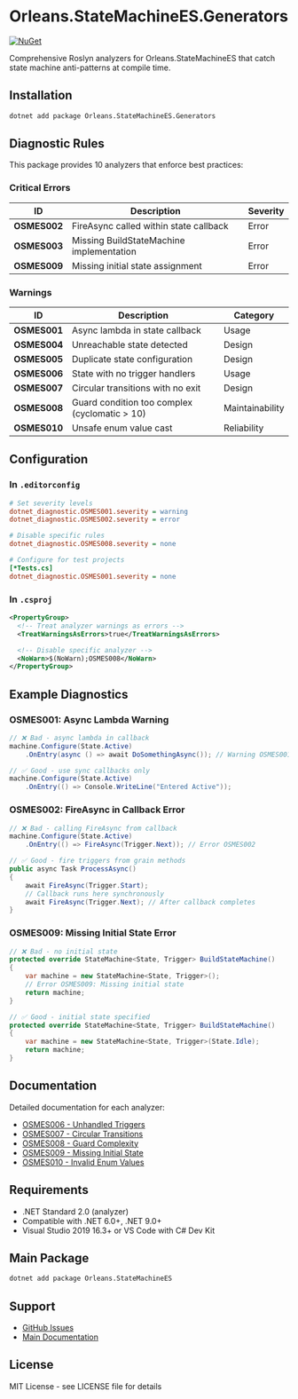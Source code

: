 # Orleans.StateMachineES.Generators

[![NuGet](https://img.shields.io/nuget/v/Orleans.StateMachineES.Generators.svg)](https://www.nuget.org/packages/Orleans.StateMachineES.Generators/)

Comprehensive Roslyn analyzers for Orleans.StateMachineES that catch state machine anti-patterns at compile time.

## Installation

```bash
dotnet add package Orleans.StateMachineES.Generators
```

## Diagnostic Rules

This package provides 10 analyzers that enforce best practices:

### Critical Errors

| ID | Description | Severity |
|----|-------------|----------|
| **OSMES002** | FireAsync called within state callback | Error |
| **OSMES003** | Missing BuildStateMachine implementation | Error |
| **OSMES009** | Missing initial state assignment | Error |

### Warnings

| ID | Description | Category |
|----|-------------|----------|
| **OSMES001** | Async lambda in state callback | Usage |
| **OSMES004** | Unreachable state detected | Design |
| **OSMES005** | Duplicate state configuration | Design |
| **OSMES006** | State with no trigger handlers | Usage |
| **OSMES007** | Circular transitions with no exit | Design |
| **OSMES008** | Guard condition too complex (cyclomatic > 10) | Maintainability |
| **OSMES010** | Unsafe enum value cast | Reliability |

## Configuration

### In `.editorconfig`

```ini
# Set severity levels
dotnet_diagnostic.OSMES001.severity = warning
dotnet_diagnostic.OSMES002.severity = error

# Disable specific rules
dotnet_diagnostic.OSMES008.severity = none

# Configure for test projects
[*Tests.cs]
dotnet_diagnostic.OSMES001.severity = none
```

### In `.csproj`

```xml
<PropertyGroup>
  <!-- Treat analyzer warnings as errors -->
  <TreatWarningsAsErrors>true</TreatWarningsAsErrors>

  <!-- Disable specific analyzer -->
  <NoWarn>$(NoWarn);OSMES008</NoWarn>
</PropertyGroup>
```

## Example Diagnostics

### OSMES001: Async Lambda Warning

```csharp
// ❌ Bad - async lambda in callback
machine.Configure(State.Active)
    .OnEntry(async () => await DoSomethingAsync()); // Warning OSMES001

// ✅ Good - use sync callbacks only
machine.Configure(State.Active)
    .OnEntry(() => Console.WriteLine("Entered Active"));
```

### OSMES002: FireAsync in Callback Error

```csharp
// ❌ Bad - calling FireAsync from callback
machine.Configure(State.Active)
    .OnEntry(() => FireAsync(Trigger.Next)); // Error OSMES002

// ✅ Good - fire triggers from grain methods
public async Task ProcessAsync()
{
    await FireAsync(Trigger.Start);
    // Callback runs here synchronously
    await FireAsync(Trigger.Next); // After callback completes
}
```

### OSMES009: Missing Initial State Error

```csharp
// ❌ Bad - no initial state
protected override StateMachine<State, Trigger> BuildStateMachine()
{
    var machine = new StateMachine<State, Trigger>();
    // Error OSMES009: Missing initial state
    return machine;
}

// ✅ Good - initial state specified
protected override StateMachine<State, Trigger> BuildStateMachine()
{
    var machine = new StateMachine<State, Trigger>(State.Idle);
    return machine;
}
```

## Documentation

Detailed documentation for each analyzer:
- [OSMES006 - Unhandled Triggers](https://github.com/mivertowski/Orleans.StateMachineES/docs/analyzers/OSMES006.md)
- [OSMES007 - Circular Transitions](https://github.com/mivertowski/Orleans.StateMachineES/docs/analyzers/OSMES007.md)
- [OSMES008 - Guard Complexity](https://github.com/mivertowski/Orleans.StateMachineES/docs/analyzers/OSMES008.md)
- [OSMES009 - Missing Initial State](https://github.com/mivertowski/Orleans.StateMachineES/docs/analyzers/OSMES009.md)
- [OSMES010 - Invalid Enum Values](https://github.com/mivertowski/Orleans.StateMachineES/docs/analyzers/OSMES010.md)

## Requirements

- .NET Standard 2.0 (analyzer)
- Compatible with .NET 6.0+, .NET 9.0+
- Visual Studio 2019 16.3+ or VS Code with C# Dev Kit

## Main Package

```bash
dotnet add package Orleans.StateMachineES
```

## Support

- [GitHub Issues](https://github.com/mivertowski/Orleans.StateMachineES/issues)
- [Main Documentation](https://github.com/mivertowski/Orleans.StateMachineES)

## License

MIT License - see LICENSE file for details
